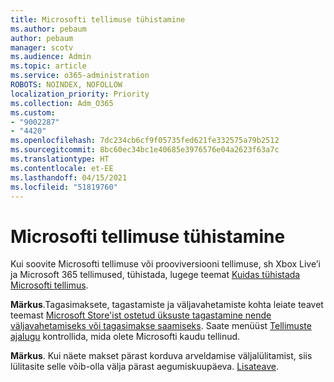 ```yaml
---
title: Microsofti tellimuse tühistamine
ms.author: pebaum
author: pebaum
manager: scotv
ms.audience: Admin
ms.topic: article
ms.service: o365-administration
ROBOTS: NOINDEX, NOFOLLOW
localization_priority: Priority
ms.collection: Adm_O365
ms.custom:
- "9002287"
- "4420"
ms.openlocfilehash: 7dc234cb6cf9f05735fed621fe332575a79b2512
ms.sourcegitcommit: 8bc60ec34bc1e40685e3976576e04a2623f63a7c
ms.translationtype: HT
ms.contentlocale: et-EE
ms.lasthandoff: 04/15/2021
ms.locfileid: "51819760"
---
```

# <a name="cancel-microsoft-subscription"></a>Microsofti tellimuse tühistamine

Kui soovite Microsofti tellimuse või prooviversiooni tellimuse, sh Xbox Live’i ja Microsoft 365 tellimused, tühistada, lugege teemat [Kuidas tühistada Microsofti tellimus](https://support.microsoft.com/help/4027815).

**Märkus**.Tagasimaksete, tagastamiste ja väljavahetamiste kohta leiate teavet teemast [Microsoft Store'ist ostetud üksuste tagastamine nende väljavahetamiseks või tagasimakse saamiseks](https://support.microsoft.com/help/10558). Saate menüüst [Tellimuste ajalugu](https://account.microsoft.com/billing/orders/) kontrollida, mida olete Microsofti kaudu tellinud. 

**Märkus**. Kui näete makset pärast korduva arveldamise väljalülitamist, siis lülitasite selle võib-olla välja pärast aegumiskuupäeva. [Lisateave](https://support.microsoft.com/help/10640). 
